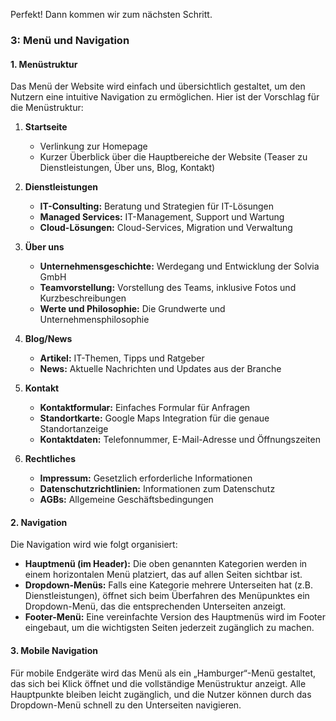 Perfekt! Dann kommen wir zum nächsten Schritt.

### 3: Menü und Navigation

#### **1. Menüstruktur**
Das Menü der Website wird einfach und übersichtlich gestaltet, um den Nutzern eine intuitive Navigation zu ermöglichen. Hier ist der Vorschlag für die Menüstruktur:

1. **Startseite**
   - Verlinkung zur Homepage
   - Kurzer Überblick über die Hauptbereiche der Website (Teaser zu Dienstleistungen, Über uns, Blog, Kontakt)

2. **Dienstleistungen**
   - **IT-Consulting:** Beratung und Strategien für IT-Lösungen
   - **Managed Services:** IT-Management, Support und Wartung
   - **Cloud-Lösungen:** Cloud-Services, Migration und Verwaltung

3. **Über uns**
   - **Unternehmensgeschichte:** Werdegang und Entwicklung der Solvia GmbH
   - **Teamvorstellung:** Vorstellung des Teams, inklusive Fotos und Kurzbeschreibungen
   - **Werte und Philosophie:** Die Grundwerte und Unternehmensphilosophie

4. **Blog/News**
   - **Artikel:** IT-Themen, Tipps und Ratgeber
   - **News:** Aktuelle Nachrichten und Updates aus der Branche

5. **Kontakt**
   - **Kontaktformular:** Einfaches Formular für Anfragen
   - **Standortkarte:** Google Maps Integration für die genaue Standortanzeige
   - **Kontaktdaten:** Telefonnummer, E-Mail-Adresse und Öffnungszeiten

6. **Rechtliches**
   - **Impressum:** Gesetzlich erforderliche Informationen
   - **Datenschutzrichtlinien:** Informationen zum Datenschutz
   - **AGBs:** Allgemeine Geschäftsbedingungen

#### **2. Navigation**
Die Navigation wird wie folgt organisiert:

- **Hauptmenü (im Header):** Die oben genannten Kategorien werden in einem horizontalen Menü platziert, das auf allen Seiten sichtbar ist.
- **Dropdown-Menüs:** Falls eine Kategorie mehrere Unterseiten hat (z.B. Dienstleistungen), öffnet sich beim Überfahren des Menüpunktes ein Dropdown-Menü, das die entsprechenden Unterseiten anzeigt.
- **Footer-Menü:** Eine vereinfachte Version des Hauptmenüs wird im Footer eingebaut, um die wichtigsten Seiten jederzeit zugänglich zu machen.

#### **3. Mobile Navigation**
Für mobile Endgeräte wird das Menü als ein „Hamburger“-Menü gestaltet, das sich bei Klick öffnet und die vollständige Menüstruktur anzeigt. Alle Hauptpunkte bleiben leicht zugänglich, und die Nutzer können durch das Dropdown-Menü schnell zu den Unterseiten navigieren.


